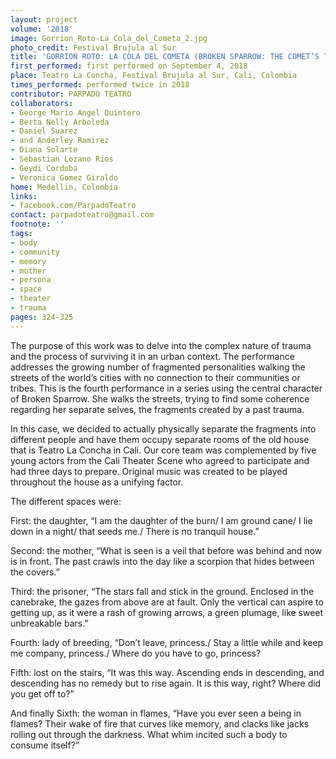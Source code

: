 ```yaml
---
layout: project
volume: '2018'
image: Gorrion_Roto-La_Cola_del_Cometa_2.jpg
photo_credit: Festival Brujula al Sur
title: 'GORRION ROTO: LA COLA DEL COMETA (BROKEN SPARROW: THE COMET’S TAIL)'
first_performed: first performed on September 4, 2018
place: Teatro La Concha, Festival Brujula al Sur, Cali, Colombia
times_performed: performed twice in 2018
contributor: PARPADO TEATRO
collaborators:
- George Mario Angel Quintero
- Berta Nelly Arboleda
- Daniel Suarez
- and Anderley Ramirez
- Diana Solarte
- Sebastian Lozano Rios
- Geydi Cordoba
- Veronica Gomez Giraldo
home: Medellin, Colombia
links:
- facebook.com/ParpadoTeatro
contact: parpadoteatro@gmail.com
footnote: ''
tags:
- body
- community
- memory
- mother
- persona
- space
- theater
- trauma
pages: 324-325
---
```


The purpose of this work was to delve into the complex nature of trauma and the process of surviving it in an urban context. The performance addresses the growing number of fragmented personalities walking the streets of the world’s cities with no connection to their communities or tribes. This is the fourth performance in a series using the central character of Broken Sparrow. She walks the streets, trying to find some coherence regarding her separate selves, the fragments created by a past trauma.

In this case, we decided to actually physically separate the fragments into different people and have them occupy separate rooms of the old house that is Teatro La Concha in Cali. Our core team was complemented by five young actors from the Cali Theater Scene who agreed to participate and had three days to prepare. Original music was created to be played throughout the house as a unifying factor.

The different spaces were:

First: the daughter, “I am the daughter of the burn/ I am ground cane/ I lie down in a night/ that seeds me./ There is no tranquil house.”

Second: the mother, “What is seen is a veil that before was behind and now is in front. The past crawls into the day like a scorpion that hides between the covers.”

Third: the prisoner, “The stars fall and stick in the ground. Enclosed in the canebrake, the gazes from above are at fault. Only the vertical can aspire to getting up, as it were a rash of growing arrows, a green plumage, like sweet unbreakable bars.”

Fourth: lady of breeding, “Don’t leave, princess./ Stay a little while and keep me company, princess./ Where do you have to go, princess?

Fifth: lost on the stairs, “It was this way. Ascending ends in descending, and descending has no remedy but to rise again. It is this way, right? Where did you get off to?”

And finally Sixth: the woman in flames, “Have you ever seen a being in flames? Their wake of fire that curves like memory, and clacks like jacks rolling out through the darkness. What whim incited such a body to consume itself?”
